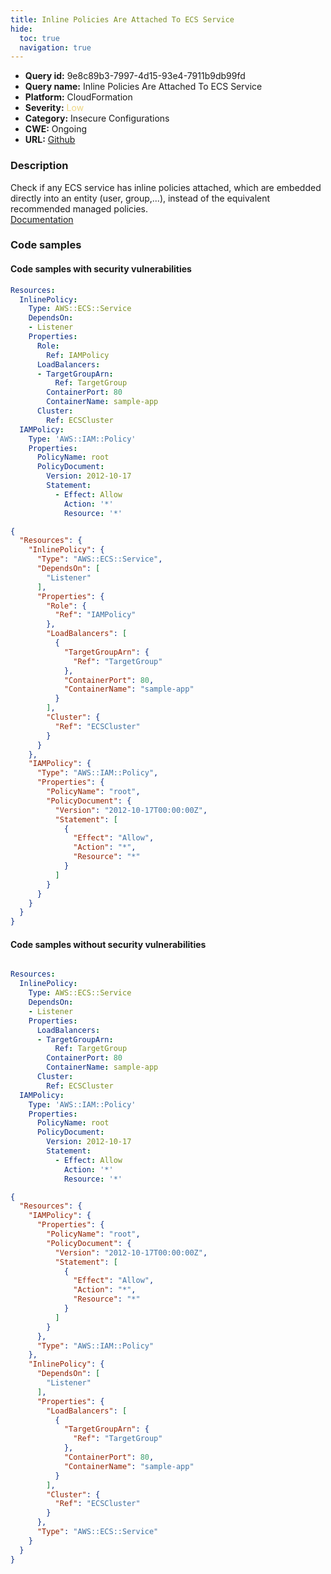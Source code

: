 ```yaml
---
title: Inline Policies Are Attached To ECS Service
hide:
  toc: true
  navigation: true
---
```


<style>
  .highlight .hll {
    background-color: #ff171742;
  }
  .md-content {
    max-width: 1100px;
    margin: 0 auto;
  }
</style>

-   **Query id:** 9e8c89b3-7997-4d15-93e4-7911b9db99fd
-   **Query name:** Inline Policies Are Attached To ECS Service
-   **Platform:** CloudFormation
-   **Severity:** <span style="color:#edd57e">Low</span>
-   **Category:** Insecure Configurations
-   **CWE:** Ongoing
-   **URL:** [Github](https://github.com/Checkmarx/kics/tree/master/assets/queries/cloudFormation/aws/inline_policies_are_attached_to_ecs_service)

### Description
Check if any ECS service has inline policies attached, which are embedded directly into an entity (user, group,...), instead of the equivalent recommended managed policies.<br>
[Documentation](https://docs.aws.amazon.com/AWSCloudFormation/latest/UserGuide/aws-resource-ecs-service.html)

### Code samples
#### Code samples with security vulnerabilities
```yaml title="Positive test num. 1 - yaml file" hl_lines="7"
Resources:
  InlinePolicy:
    Type: AWS::ECS::Service
    DependsOn:
    - Listener
    Properties:
      Role:
        Ref: IAMPolicy
      LoadBalancers:
      - TargetGroupArn:
          Ref: TargetGroup
        ContainerPort: 80
        ContainerName: sample-app
      Cluster:
        Ref: ECSCluster
  IAMPolicy:
    Type: 'AWS::IAM::Policy'
    Properties:
      PolicyName: root
      PolicyDocument:
        Version: 2012-10-17
        Statement:
          - Effect: Allow
            Action: '*'
            Resource: '*'

```
```json title="Positive test num. 2 - json file" hl_lines="9"
{
  "Resources": {
    "InlinePolicy": {
      "Type": "AWS::ECS::Service",
      "DependsOn": [
        "Listener"
      ],
      "Properties": {
        "Role": {
          "Ref": "IAMPolicy"
        },
        "LoadBalancers": [
          {
            "TargetGroupArn": {
              "Ref": "TargetGroup"
            },
            "ContainerPort": 80,
            "ContainerName": "sample-app"
          }
        ],
        "Cluster": {
          "Ref": "ECSCluster"
        }
      }
    },
    "IAMPolicy": {
      "Type": "AWS::IAM::Policy",
      "Properties": {
        "PolicyName": "root",
        "PolicyDocument": {
          "Version": "2012-10-17T00:00:00Z",
          "Statement": [
            {
              "Effect": "Allow",
              "Action": "*",
              "Resource": "*"
            }
          ]
        }
      }
    }
  }
}

```


#### Code samples without security vulnerabilities
```yaml title="Negative test num. 1 - yaml file"

Resources:
  InlinePolicy:
    Type: AWS::ECS::Service
    DependsOn:
    - Listener
    Properties:
      LoadBalancers:
      - TargetGroupArn:
          Ref: TargetGroup
        ContainerPort: 80
        ContainerName: sample-app
      Cluster:
        Ref: ECSCluster
  IAMPolicy:
    Type: 'AWS::IAM::Policy'
    Properties:
      PolicyName: root
      PolicyDocument:
        Version: 2012-10-17
        Statement:
          - Effect: Allow
            Action: '*'
            Resource: '*'

```
```json title="Negative test num. 2 - json file"
{
  "Resources": {
    "IAMPolicy": {
      "Properties": {
        "PolicyName": "root",
        "PolicyDocument": {
          "Version": "2012-10-17T00:00:00Z",
          "Statement": [
            {
              "Effect": "Allow",
              "Action": "*",
              "Resource": "*"
            }
          ]
        }
      },
      "Type": "AWS::IAM::Policy"
    },
    "InlinePolicy": {
      "DependsOn": [
        "Listener"
      ],
      "Properties": {
        "LoadBalancers": [
          {
            "TargetGroupArn": {
              "Ref": "TargetGroup"
            },
            "ContainerPort": 80,
            "ContainerName": "sample-app"
          }
        ],
        "Cluster": {
          "Ref": "ECSCluster"
        }
      },
      "Type": "AWS::ECS::Service"
    }
  }
}

```
